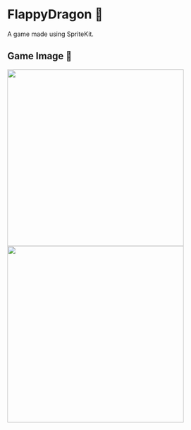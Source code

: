 # FlappyDragon 👾

A game made using SpriteKit.

## Game Image 🥰
<p float="left">
<img src="https://user-images.githubusercontent.com/43152275/107148778-d3a53400-6933-11eb-9f90-0724541b05b0.PNG" height="400">
<img src="https://user-images.githubusercontent.com/43152275/107148779-d56ef780-6933-11eb-8fa6-bb1673a554a1.PNG" height="400">
</p>

